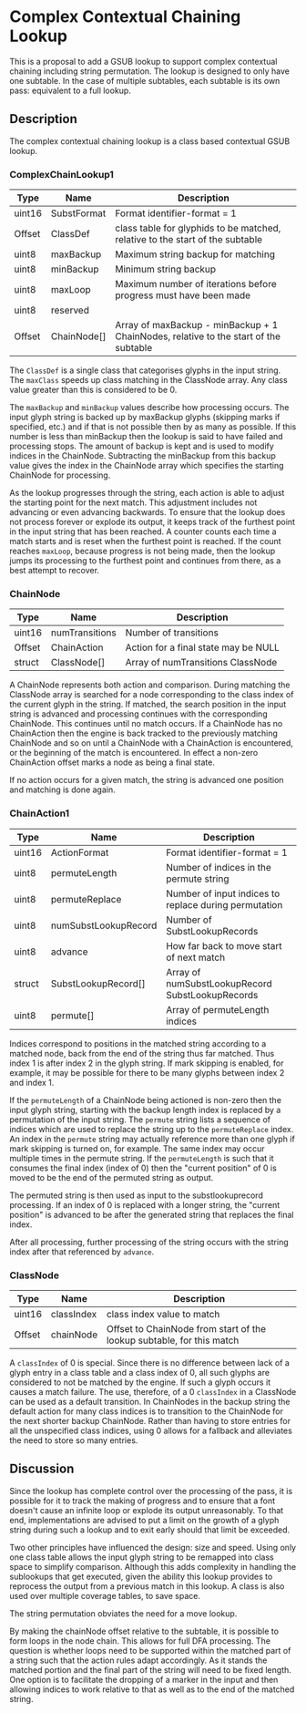 # Complex Contextual Chaining Lookup

This is a proposal to add a GSUB lookup to support complex contextual chaining including string permutation.
The lookup is designed to only have one subtable. In the case of multiple subtables, each subtable is
its own pass: equivalent to a full lookup.

## Description

The complex contextual chaining lookup is a class based contextual GSUB lookup.

### ComplexChainLookup1

Type   | Name        | Description
------ |-----------  |--------------------------
uint16 | SubstFormat | Format identifier-format = 1
Offset | ClassDef    | class table for glyphids to be matched, relative to the start of the subtable
uint8  | maxBackup   | Maximum string backup for matching
uint8  | minBackup   | Minimum string backup
uint8  | maxLoop     | Maximum number of iterations before progress must have been made
uint8  | reserved    |
Offset | ChainNode[] | Array of maxBackup - minBackup + 1 ChainNodes, relative to the start of the subtable

The `ClassDef` is a single class that categorises glyphs in the input string. The `maxClass` speeds up class
matching in the ClassNode array. Any class value greater than this is considered to be 0.

The `maxBackup` and `minBackup` values describe how processing occurs. The input glyph string is backed up
by maxBackup glyphs (skipping marks if specified, etc.) and if that is not possible then by as many as possible.
If this number is less than minBackup then the lookup is said to have failed and processing stops. The amount
of backup is kept and is used to modify indices in the ChainNode. Subtracting the minBackup from this backup
value gives the index in the ChainNode array which specifies the starting ChainNode for processing.

As the lookup progresses through the string, each action is able to adjust the starting point for the next
match. This adjustment includes not advancing or even advancing backwards. To ensure that the lookup
does not process forever or explode its output, it keeps track of the furthest point in the input string that
has been reached. A counter counts each time a match starts and is reset when the furthest point is reached.
If the count reaches `maxLoop`, because progress is not being made, then the lookup jumps its processing
to the furthest point and continues from there, as a best attempt to recover.

### ChainNode

Type   | Name                 | Description
------ |-----------           |--------------------------
uint16 | numTransitions       | Number of transitions
Offset | ChainAction          | Action for a final state may be NULL
struct | ClassNode[]          | Array of numTransitions ClassNode

A ChainNode represents both action and comparison. During matching the ClassNode array is searched for
a node corresponding to the class index of the current glyph in the string. If matched, the search
position in the input string is advanced and processing continues with the corresponding ChainNode.
This continues until no match occurs. If a ChainNode has no ChainAction then the engine is back
tracked to the previously matching ChainNode and so on until a ChainNode with a ChainAction is
encountered, or the beginning of the match is encountered. In effect a non-zero ChainAction offset
marks a node as being a final state.

If no action occurs for a given match, the string is advanced one position and matching is done
again.

### ChainAction1

Type   | Name                 | Description
------ |-----------           |--------------------------
uint16 | ActionFormat         | Format identifier-format = 1
uint8  | permuteLength        | Number of indices in the permute string
uint8  | permuteReplace       | Number of input indices to replace during permutation
uint8  | numSubstLookupRecord | Number of SubstLookupRecords
uint8  | advance              | How far back to move start of next match
struct | SubstLookupRecord[]  | Array of numSubstLookupRecord SubstLookupRecords
uint8  | permute[]            | Array of permuteLength indices

Indices correspond to positions in the matched string according to a matched node, back from the end
of the string thus far matched. Thus index 1 is after index 2 in the glyph string. If mark skipping
is enabled, for example, it may be possible for there to be many glyphs between index 2 and index 1.

If the `permuteLength` of a ChainNode being actioned is non-zero then the input glyph string, starting
with the backup length index is replaced by a permutation of the input string. The `permute` string
lists a sequence of indices which are used to replace the string up to the `permuteReplace` index. An index
in the `permute` string may actually reference more than one glyph if mark skipping is turned on, for example.
The same index may occur multiple times in the permute string. If the `permuteLength` is such that it consumes
the final index (index of 0) then the "current position" of 0 is moved to be the end of the permuted string
as output.

The permuted string is then used as input to the substlookuprecord processing. If an index of 0 is
replaced with a longer string, the "current position" is advanced to be after the generated string
that replaces the final index.

After all processing, further processing of the string occurs with the string index after that
referenced by `advance`.

### ClassNode

Type   | Name       | Description
------ |----------- |--------------------------
uint16 | classIndex | class index value to match
Offset | chainNode  | Offset to ChainNode from start of the lookup subtable, for this match

A `classIndex` of 0 is special. Since there is no difference between lack of a glyph entry in a class
table and a class index of 0, all such glyphs are considered to not be matched by the engine. If such
a glyph occurs it causes a match failure. The use, therefore, of a 0 `classIndex` in a ClassNode can
be used as a default transition. In ChainNodes in the backup string the default action for many class
indices is to transition to the ChainNode for the next shorter backup ChainNode. Rather than having
to store entries for all the unspecified class indices, using 0 allows for a fallback and alleviates
the need to store so many entries.

## Discussion

Since the lookup has complete control over the processing of the pass, it is possible for it
to track the making of progress and to ensure that a font doesn't cause an infinite loop or explode
its output unreasonably. To that end, implementations are advised to put a limit on the growth
of a glyph string during such a lookup and to exit early should that limit be exceeded.

Two other principles have influenced the design: size and speed. Using only one class table allows
the input glyph string to be remapped into class space to simplify comparison. Although this adds complexity
in handling the sublookups that get executed, given the ability this lookup provides to reprocess
the output from a previous match in this lookup. A class is also used over multiple coverage tables, to save space.

The string permutation obviates the need for a move lookup.

By making the chainNode offset relative to the subtable, it is possible to form loops in the
node chain. This allows for full DFA processing. The question is whether loops need to be supported
within the matched part of a string such that the action rules adapt accordingly. As it stands
the matched portion and the final part of the string will need to be fixed length. One option is to
facilitate the dropping of a marker in the input and then allowing indices to work relative to that
as well as to the end of the matched string.
